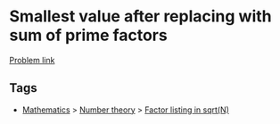 # Smallest value after replacing with sum of prime factors

[Problem link](https://leetcode.com/problems/smallest-value-after-replacing-with-sum-of-prime-factors/)

## Tags

* [Mathematics](/README.md#Mathematics) > [Number theory](/README.md#Mathematics-Number_theory) > [Factor listing in sqrt(N)](/README.md#Mathematics-Number_theory-Factor_listing_in_sqrt_N_)
